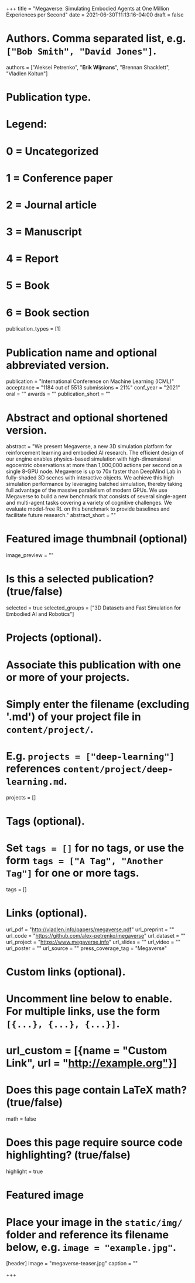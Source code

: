 +++
title = "Megaverse: Simulating Embodied Agents at One Million Experiences per Second"
date = 2021-06-30T11:13:16-04:00
draft = false

# Authors. Comma separated list, e.g. `["Bob Smith", "David Jones"]`.
authors = ["Aleksei Petrenko", "**Erik Wijmans**", "Brennan Shacklett", "Vladlen Koltun"]

# Publication type.
# Legend:
# 0 = Uncategorized
# 1 = Conference paper
# 2 = Journal article
# 3 = Manuscript
# 4 = Report
# 5 = Book
# 6 = Book section
publication_types = [1]

# Publication name and optional abbreviated version.
publication = "International Conference on Machine Learning (ICML)"
acceptance = "1184 out of 5513 submissions = 21%"
conf_year = "2021"
oral = ""
awards = ""
publication_short = ""


# Abstract and optional shortened version.
abstract = "We present Megaverse, a new 3D simulation platform for reinforcement learning and embodied AI research. The efficient design of our engine enables physics-based simulation with high-dimensional egocentric observations at more than 1,000,000 actions per second on a single 8-GPU node. Megaverse is up to 70x faster than DeepMind Lab in fully-shaded 3D scenes with interactive objects. We achieve this high simulation performance by leveraging batched simulation, thereby taking full advantage of the massive parallelism of modern GPUs. We use Megaverse to build a new benchmark that consists of several single-agent and multi-agent tasks covering a variety of cognitive challenges. We evaluate model-free RL on this benchmark to provide baselines and facilitate future research."
abstract_short = ""

# Featured image thumbnail (optional)
image_preview = ""

# Is this a selected publication? (true/false)
selected = true
selected_groups = ["3D Datasets and Fast Simulation for Embodied AI and Robotics"]

# Projects (optional).
#   Associate this publication with one or more of your projects.
#   Simply enter the filename (excluding '.md') of your project file in `content/project/`.
#   E.g. `projects = ["deep-learning"]` references `content/project/deep-learning.md`.
projects = []

# Tags (optional).
#   Set `tags = []` for no tags, or use the form `tags = ["A Tag", "Another Tag"]` for one or more tags.
tags = []

# Links (optional).
url_pdf = "http://vladlen.info/papers/megaverse.pdf"
url_preprint = ""
url_code = "https://github.com/alex-petrenko/megaverse"
url_dataset = ""
url_project = "https://www.megaverse.info"
url_slides = ""
url_video = ""
url_poster = ""
url_source = ""
press_coverage_tag = "Megaverse"

# Custom links (optional).
#   Uncomment line below to enable. For multiple links, use the form `[{...}, {...}, {...}]`.
# url_custom = [{name = "Custom Link", url = "http://example.org"}]

# Does this page contain LaTeX math? (true/false)
math = false

# Does this page require source code highlighting? (true/false)
highlight = true

# Featured image
# Place your image in the `static/img/` folder and reference its filename below, e.g. `image = "example.jpg"`.
[header]
image = "megaverse-teaser.jpg"
caption = ""

+++
